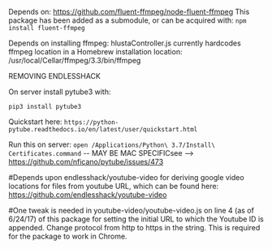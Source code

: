 Depends on: https://github.com/fluent-ffmpeg/node-fluent-ffmpeg
This package has been added as a submodule, or can be acquired with:
`npm install fluent-ffmpeg`

Depends on installing ffmpeg:
hlustaController.js currently hardcodes ffmpeg location in a Homebrew installation location: /usr/local/Cellar/ffmpeg/3.3/bin/ffmpeg

REMOVING ENDLESSHACK

On server install pytube3 with:

`pip3 install pytube3`

Quickstart here: `https://python-pytube.readthedocs.io/en/latest/user/quickstart.html`

Run this on server: `open /Applications/Python\ 3.7/Install\ Certificates.command` -- MAY BE MAC SPECIFICsee --> https://github.com/nficano/pytube/issues/473



#Depends upon endlesshack/youtube-video for deriving google video locations for files from youtube URL, which can be found here: https://github.com/endlesshack/youtube-video 

#One tweak is needed in youtube-video/youtube-video.js on line 4 (as of 6/24/17) of this package for setting the initial URL to which the Youtube ID is appended. Change protocol from http to https in the string. This is required for the package to work in Chrome.
